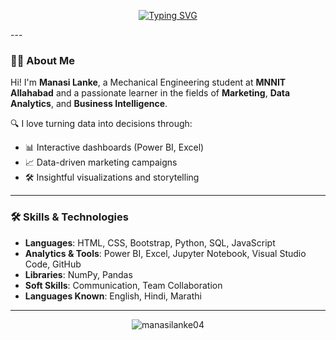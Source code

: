 <p align="center">
  <a href="https://github.com/manasilanke04">
    <img src="https://readme-typing-svg.demolab.com?font=IBM+Plex+Mono&duration=2500&pause=800&color=006A4E&background=000000&width=800&lines=Hi%2C+I'm+Manasi+Lanke;Aspiring+Business+Analyst+%7C+Data+Enthusiast;Power+BI+%7C+Excel+%7C+Python+%7C+SQL;Welcome+to+my+GitHub+Profile!" alt="Typing SVG" />
  </a>
</p>
---

### 👩‍💻 About Me

Hi! I'm **Manasi Lanke**, a Mechanical Engineering student at **MNNIT Allahabad** and a passionate learner in the fields of **Marketing**, **Data Analytics**, and **Business Intelligence**.

🔍 I love turning data into decisions through:
- 📊 Interactive dashboards (Power BI, Excel)
- 📈 Data-driven marketing campaigns
- 🛠️ Insightful visualizations and storytelling

---

### 🛠️ Skills & Technologies

- **Languages**: HTML, CSS, Bootstrap, Python, SQL, JavaScript  
- **Analytics & Tools**: Power BI, Excel, Jupyter Notebook, Visual Studio Code, GitHub  
- **Libraries**: NumPy, Pandas  
- **Soft Skills**: Communication, Team Collaboration  
- **Languages Known**: English, Hindi, Marathi



---


<p align="center">
  <img src="https://komarev.com/ghpvc/?username=manasilanke04&label=Profile%20views&color=brightgreen&style=flat" alt="manasilanke04" />
</p>
